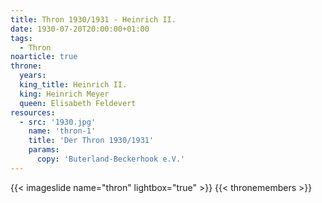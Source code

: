 ```yaml
---
title: Thron 1930/1931 - Heinrich II.
date: 1930-07-20T20:00:00+01:00 
tags:
  - Thron
noarticle: true
throne:
  years:
  king_title: Heinrich II.
  king: Heinrich Meyer
  queen: Elisabeth Feldevert
resources:
  - src: '1930.jpg'
    name: 'thron-1'
    title: 'Der Thron 1930/1931'
    params:
      copy: 'Buterland-Beckerhook e.V.'
---
```

{{< imageslide name="thron" lightbox="true" >}}
{{< thronemembers >}}

